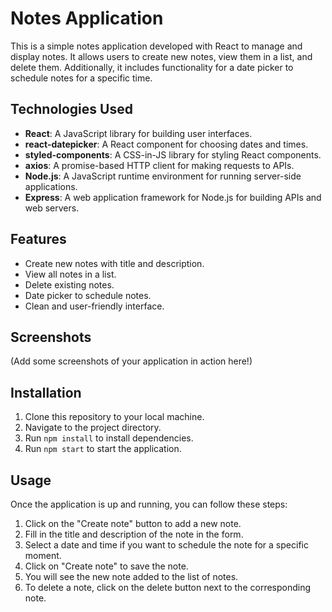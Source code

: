 # Notes Application

This is a simple notes application developed with React to manage and display notes. It allows users to create new notes, view them in a list, and delete them. Additionally, it includes functionality for a date picker to schedule notes for a specific time.

## Technologies Used

- **React**: A JavaScript library for building user interfaces.
- **react-datepicker**: A React component for choosing dates and times.
- **styled-components**: A CSS-in-JS library for styling React components.
- **axios**: A promise-based HTTP client for making requests to APIs.
- **Node.js**: A JavaScript runtime environment for running server-side applications.
- **Express**: A web application framework for Node.js for building APIs and web servers.

## Features

- Create new notes with title and description.
- View all notes in a list.
- Delete existing notes.
- Date picker to schedule notes.
- Clean and user-friendly interface.

## Screenshots

(Add some screenshots of your application in action here!)

## Installation

1. Clone this repository to your local machine.
2. Navigate to the project directory.
3. Run `npm install` to install dependencies.
4. Run `npm start` to start the application.

## Usage

Once the application is up and running, you can follow these steps:

1. Click on the "Create note" button to add a new note.
2. Fill in the title and description of the note in the form.
3. Select a date and time if you want to schedule the note for a specific moment.
4. Click on "Create note" to save the note.
5. You will see the new note added to the list of notes.
6. To delete a note, click on the delete button next to the corresponding note.
